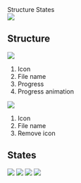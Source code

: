 <div>
    <AnchorLink to="structure" offset={210}>
        Structure
    </AnchorLink>
    <AnchorLink to="states" offset={210}>
        States
    </AnchorLink>
</div>

<Row >
    <Column cols={6}>
        <img src="../_img/file-upload--1.png" />
    </Column> 
</Row>

<Anchor idToScrollTo="structure"><h2>Structure</h2></Anchor>
<Row >
    <Column cols={6}>
        <img src="../_img/file-upload--2.png" />
        <ol>
        <li>Icon</li>
        <li>File name</li>
        <li>Progress</li>
        <li>Progress animation</li>
        </ol>
    </Column>
    <Column cols={6}>
        <img src="../_img/file-upload--3.png" />
        <ol>
        <li>Icon</li>
        <li>File name</li>
        <li>Remove icon</li>
        </ol>
    </Column> 
</Row>

<Anchor idToScrollTo="states"><h2>States</h2></Anchor>
<Row >
    <Column cols={6}>
        <img src="../_img/file-upload--4.png" />
    </Column> 
    <Column cols={6}>
        <img src="../_img/file-upload--5.png" />
    </Column> 
</Row>
<Row >
    <Column cols={6}>
        <img src="../_img/file-upload--6.png" />
    </Column> 
    <Column cols={6}>
        <img src="../_img/file-upload--7.png" />
    </Column> 
</Row>